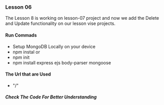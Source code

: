 ### Lesson 06
The Lesson 8 is working on lesson-07 project and now we add the Delete and Update 
functionality on our lesson vise projects.

#### Run Commads
- Setup MongoDB Locally on your device
- npm instal
or 
- npm init
- npm install express ejs body-parser mongoose

#### The Url that are Used

- "/"

##### Check The Code For Better Understanding 
